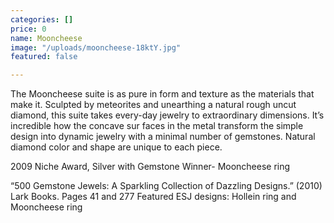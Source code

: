 ```yaml
---
categories: []
price: 0
name: Mooncheese
image: "/uploads/mooncheese-18ktY.jpg"
featured: false

---
```

The Mooncheese suite is as pure in form and texture as the materials that make it. Sculpted by meteorites and unearthing a natural rough uncut diamond, this suite takes every-day jewelry to extraordinary dimensions. It’s incredible how the concave sur faces in the metal transform the simple design into dynamic jewelry with a minimal number of gemstones. Natural diamond color and shape are unique to each piece.

2009 Niche Award, Silver with Gemstone Winner- Mooncheese ring

“500 Gemstone Jewels: A Sparkling Collection of Dazzling Designs.” (2010) Lark Books. Pages 41 and 277 Featured ESJ designs: Hollein ring and Mooncheese ring